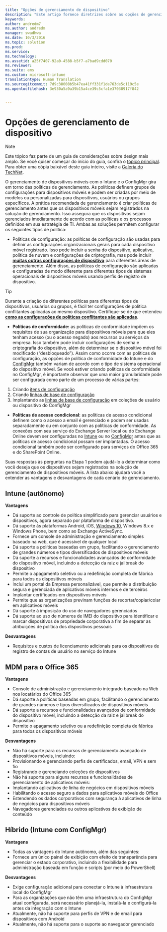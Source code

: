 ```yaml
---
title: "Opções de gerenciamento de dispositivo"
description: "Este artigo fornece diretrizes sobre as opções de gerenciamento de dispositivo ao planejar e desenvolver uma solução de gerenciamento de dispositivo móvel da Microsoft usando o Enterprise Mobility + Security."
keywords: 
author: andredm7
ms.author: andredm
manager: swadhwa
ms.date: 10/3/2016
ms.topic: solution
ms.prod: 
ms.service: 
ms.technology: 
ms.assetid: a25f7407-92a0-4588-b5f7-a7bad9cdd070
ms.reviewer: 
ms.suite: ems
ms.custom: microsoft-intune
translationtype: Human Translation
ms.sourcegitcommit: 7d9c38008b5b47ea41ff331f1de763de5c119c5e
ms.openlocfilehash: 3e930a5a9a39b15a4ce39c5cfa1e37038917f842


---
```


# <a name="device-management-options"></a>Opções de gerenciamento de dispositivo

>[!NOTE]
>Este tópico faz parte de um guia de considerações sobre design mais amplo. Se você quiser começar do início do guia, confira o [tópico principal](mdm-design-considerations-guide.md). Para obter uma cópia baixável deste guia inteiro, visite a [Galeria do TechNet](https://gallery.technet.microsoft.com/Mobile-Device-Management-7d401582).

O gerenciamento de dispositivos móveis com o Intune e o ConfigMgr gira em torno das políticas de gerenciamento. As políticas definem grupos de configurações para dispositivos móveis e podem ser criadas por meio de modelos ou personalizadas para dispositivos, usuários ou grupos específicos. A prática recomendada de gerenciamento é criar políticas de gerenciamento antes que os dispositivos móveis sejam registrados na solução de gerenciamento. Isso assegura que os dispositivos sejam gerenciados imediatamente de acordo com as políticas e os processos definidos em sua estratégia de TI. Ambas as soluções permitem configurar os seguintes tipos de política:

- Políticas de configuração: as políticas de configuração são usadas para definir as configurações organizacionais gerais para cada dispositivo móvel registrado. Isso pode incluir a senha do dispositivo, aplicativo, política de nuvem e configurações de criptografia, mas pode incluir **[muitas outras configurações de dispositivo](https://technet.microsoft.com/library/dn743712.aspx)** para diferentes áreas de gerenciamento. Além disso, as políticas de configuração são aplicadas e configuradas de modo diferente para diferentes tipos de sistemas operacionais de dispositivos móveis usando perfis de registro de dispositivo.

>[!TIP]
>Durante a criação de diferentes políticas para diferentes tipos de dispositivos, usuários ou grupos, é fácil ter configurações de política conflitantes aplicadas ao mesmo dispositivo. Certifique-se de que entendeu **[como as configurações de políticas conflitantes são aplicadas](https://technet.microsoft.com/library/dn743712.aspx)**.

- **Políticas de conformidade:** as políticas de conformidade impõem os requisitos de sua organização para dispositivos móveis para que eles tenham acesso (ou o acesso negado) aos recursos ou serviços da empresa. Isso também pode incluir configurações de senha e criptografia do dispositivo, além de determinar se o dispositivo móvel foi modificado (“desbloqueado”). Assim como ocorre com as políticas de configuração, as opções de política de conformidade do Intune e do [ConfigMgr](https://technet.microsoft.com/library/dn376523.aspx) também variam de acordo com o tipo de sistema operacional do dispositivo móvel. Se você estiver criando políticas de conformidade no ConfigMgr, é importante observar que uma maior granularidade pode ser configurada como parte de um processo de várias partes:

 1. Criando [itens de configuração](https://technet.microsoft.com/library/gg712331.aspx?WT.mc_id=Blog_EntMob_Showcase_PCIT)
 2. Criando [linhas de base de configuração](https://technet.microsoft.com/library/gg712268.aspx?WT.mc_id=Blog_EntMob_Showcase_PCIT)
 3. Implantando as [linhas de base de configuração](https://technet.microsoft.com/library/hh219289.aspx?WT.mc_id=Blog_EntMob_Showcase_PCIT) em coleções de usuário ou dispositivo do ConfigMgr

- **Políticas de acesso condicional:** as políticas de acesso condicional definem como o acesso a email é gerenciado e podem ser usadas separadamente ou em conjunto com as políticas de conformidade. As conexões com seu serviço do Exchange Server local ou do Exchange Online devem ser configuradas no [Intune](/Intune/deploy-use/restrict-access-to-email-and-o365-services-with-microsoft-intune) ou no [ConfigMgr](https://technet.microsoft.com/library/dn919655.aspx) antes que as políticas de acesso condicional possam ser implantadas. O acesso condicional também pode ser configurado para serviços do Office 365 e do SharePoint Online.

Suas respostas às perguntas na Etapa 1 podem ajudá-lo a determinar como você deseja que os dispositivos sejam registrados na solução de gerenciamento de dispositivos móveis. A lista abaixo ajudará você a entender as vantagens e desvantagens de cada cenário de gerenciamento.

## <a name="intune-standalone"></a>Intune (autônomo)

**Vantagens**

- Dá suporte ao controle de política simplificado para gerenciar usuários e dispositivos, agora separado por plataforma de dispositivo.
- Dá suporte às plataformas Android, iOS, [Windows 10](https://technet.microsoft.com/library/mt147406.aspx), Windows 8.x e Windows Phone, bem como ao Exchange ActiveSync.
- Fornece um console de administração e gerenciamento simples baseado na web, que é acessível de qualquer local
- Dá suporte a políticas baseadas em grupo, facilitando o gerenciamento de grandes números e tipos diversificados de dispositivos móveis
- Dá suporte a recursos e funcionalidades avançados de conformidade do dispositivo móvel, incluindo a detecção da raiz e jailbreak do dispositivo
- Permite o apagamento seletivo ou a redefinição completa de fábrica para todos os dispositivos móveis
- Inclui um portal da Empresa personalizável, que permite a distribuição segura e gerenciada de aplicativos móveis internos e de terceiros
- Implantar certificados em dispositivos móveis
- Permite que as organizações previnam funções de recortar/copiar/colar em aplicativos móveis
- Dá suporte à imposição do uso de navegadores gerenciados
- Dá suporte ao uso de números de IMEI do dispositivo para identificar e marcar dispositivos de propriedade corporativa a fim de separar as atribuições de política dos dispositivos pessoais

**Desvantagens**

- Requisitos e custos de licenciamento adicionais para os dispositivos de registro de contas de usuário no serviço do Intune

## <a name="mdm-for-office-365"></a>MDM para o Office 365

**Vantagens**

- Console de administração e gerenciamento integrado baseado na Web nos locatários do Office 365
- Dá suporte a políticas baseadas em grupo, facilitando o gerenciamento de grandes números e tipos diversificados de dispositivos móveis
- Dá suporte a recursos e funcionalidades avançados de conformidade do dispositivo móvel, incluindo a detecção da raiz e jailbreak do dispositivo
- Permite o apagamento seletivo ou a redefinição completa de fábrica para todos os dispositivos móveis

**Desvantagens**

- Não há suporte para os recursos de gerenciamento avançado de dispositivos móveis, incluindo:
 - Provisionando e gerenciando perfis de certificados, email, VPN e sem fio
 - Registrando e gerenciando coleções de dispositivos
- Não há suporte para alguns recursos e funcionalidades de gerenciamento de aplicativos móveis:
 - Implantando aplicativos de linha de negócios em dispositivos móveis
 - Habilitando o acesso seguro a dados para aplicativos móveis do Office
 - Estendendo os dados corporativos com segurança à aplicativos de linha de negócios para dispositivos móveis
 - Navegadores gerenciados ou outros aplicativos de exibição de conteúdo

## <a name="hybrid-intune-with-configmgr"></a>Híbrido (Intune com ConfigMgr)

**Vantagens**

- Todas as vantagens do Intune autônomo, além das seguintes:
 - Fornece um único painel de exibição com efeito de transparência para gerenciar o estado corporativo, incluindo a flexibilidade para administração baseada em função e scripts (por meio do PowerShell)

**Desvantagens**

- Exige configuração adicional para conectar o Intune à infraestrutura local do ConfigMgr
- Para as organizações que não têm uma infraestrutura do ConfigMgr atual configurada, será necessário planejá-la, instalá-la e configurá-la antes da integração com o Intune
- Atualmente, não há suporte para perfis de VPN e de email para dispositivos com Android
- Atualmente, não há suporte para o suporte ao navegador gerenciado



<!--HONumber=Nov16_HO4-->


